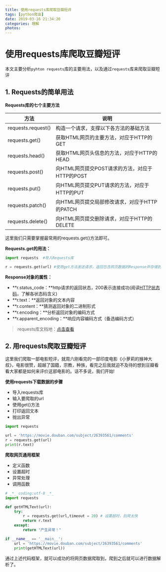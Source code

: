 ```yaml
---
title: 使用requests库爬取豆瓣短评
tags: [python爬虫]
date: 2019-03-16 21:34:20
categories: 理解
photos:
---
```


# 使用requests库爬取豆瓣短评

本文主要分析`pyhton requests`库的主要用法，以及通过`requests`库来爬取豆瓣短评

## 1. Requests的简单用法

**Requests库的七个主要方法**

| 方法               | 说明                                           |
| ------------------ | ---------------------------------------------- |
| requests.request() | 构造一个请求，支撑以下各方法的基础方法         |
| requests.get()     | 获取HTML网页的主要方法，对应于HTTP的GET        |
| requests.head()    | 获取HTML网页头信息的方法，对应于HTTP的HEAD     |
| requests.post()    | 向HTML网页提交POST请求的方法，对应于HTTP的POST |
| requests.put()     | 向HTML网页提交PUT请求的方法，对应于HTTP的PUT   |
| requests.patch()   | 向HTML网页提交局部修改请求，对应于HTTP的PATCH  |
| requests.delete()  | 向HTML网页提交删除请求，对应于HTTP的DELETE     |

这里我们只需要掌握最常用的requests.get()方法即可。

**Requests.get的用法：**

```python
import requests  #导入Requests库

r = requests.get(url) #使用get方法发送请求，返回包含网页数据的Response并存储到Response对象r中
```

**Response对象的属性：**

- **r.status_code：**http请求的返回状态，200表示连接成功(阅读[HTTP状态码](http://www.runoob.com/http/http-status-codes.html)，了解各状态码含义)
- **r.text：**返回对象的文本内容
- **r.content：**猜测返回对象的二进制形式
- **r.encoding：**分析返回对象的编码方式
- **r.apparent_encoding：**响应内容编码方式（备选编码方式）

> requests库文档地：[点击查看](http://docs.python-requests.org/zh_CN/latest/user/quickstart.html)

## 2. 用requests爬取豆瓣短评

这里我们爬取一部电影短评，就周六刚看完的一部印度电影《小萝莉的猴神大叔》，电影很赞，超越了国籍，宗教，种族，看完之后我就迫不及待的想到豆瓣看看大家都是如何来评价这部电影的。话不多说，我们开始!

**使用requests下载数据的步骤**

- 导入requests库
- 输入要爬取的url
- 使用get()方法
- 打印返回文本
- 抛出异常

```python
import requests

url = 'https://movie.douban.com/subject/26393561/comments'
r = requests.get(url)
print(r.text)
```

**爬取网页通用框架**

- 定义函数
- 设置超时
- 异常处理
- 调用函数

```python
# _*_ coding:utf-8 _*_
import requests

def getHTMLText(url):
    try:
        r = requests.get(url,timeout = 20) # 设置超时，别爬太快
        return r.text
    except:
        return "产生异常！"

if __name__ == '__main__':
    url = 'https://movie.douban.com/subject/26393561/comments'
    print(getHTMLText(url))
```

通过上述代码框架，就可以成功的将网页数据爬取到，爬到之后就可以进行数据解析了。